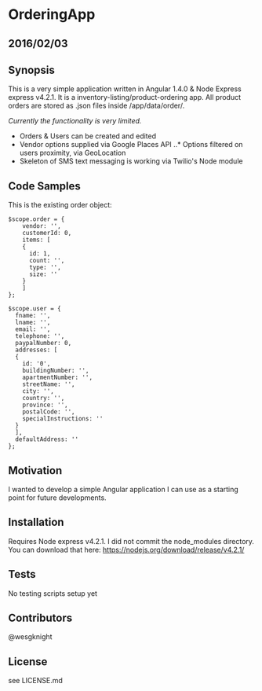 # OrderingApp

## 2016/02/03
## Synopsis

This is a very simple application written in Angular 1.4.0 & Node Express express v4.2.1.  It is a inventory-listing/product-ordering app. All product orders are stored as .json files inside /app/data/order/.

*Currently the functionality is very limited.*

* Orders &amp; Users can be created and edited
* Vendor options supplied via Google Places API
..* Options filtered on users proximity, via GeoLocation
* Skeleton of SMS text messaging is working via Twilio's Node module

## Code Samples
This is the existing order object:
```
$scope.order = {
    vendor: '',
    customerId: 0,
    items: [
    {
      id: 1,
      count: '',
      type: '',
      size: ''
    }
    ]
};

$scope.user = { 
  fname: '',
  lname: '',
  email: '',
  telephone: '',
  paypalNumber: 0,
  addresses: [
  {
    id: '0',
    buildingNumber: '',
    apartmentNumber: '',
    streetName: '',
    city: '',
    country: '',
    province: '',
    postalCode: '',
    specialInstructions: ''
  }
  ],
  defaultAddress: ''
};
```
## Motivation
I wanted to develop a simple Angular application I can use as a starting point for future developments.  

## Installation
Requires Node express v4.2.1.  I did not commit the node_modules directory.  You can download that here: https://nodejs.org/download/release/v4.2.1/

## Tests
No testing scripts setup yet

## Contributors
@wesgknight

## License
see LICENSE.md

